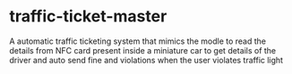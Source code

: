 # traffic-ticket-master
A automatic traffic ticketing system that mimics the modle to read the details from NFC card present inside a miniature car to get details of the driver and auto send fine and violations when the user violates traffic light 